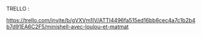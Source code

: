 TRELLO :

https://trello.com/invite/b/gVXVm1IV/ATTI4496fa515ed16bb6cec4a7c1b2b4b7d91EA6C2F5/minishell-avec-loulou-et-matmat